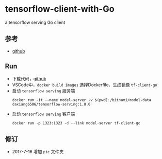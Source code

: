 # tensorflow-client-with-Go

a tensorflow serving Go client
 
## 参考
* [github](https://github.com/SineYuan/tensorflow-demo)

## Run
* 下载代码，[github](https://github.com/daxiang6506/TF-Client-Go)
* VSCode中，`docker build images` 选择Dockerfile，生成镜像 `tf-client-go`
* 启动 `tensorflow serving` 服务端
  ```
  docker run -it --name model-server -v $(pwd):/bitnami/model-data daxiang6506/tensorflow-serving:1.8.0
  ```
* 启动 `tensorflow serving` 客户端
  ```
  docker run -p 1323:1323 -d --link model-server tf-client-go
  ```
## 修订
* 2017-7-16 增加 `pic` 文件夹
